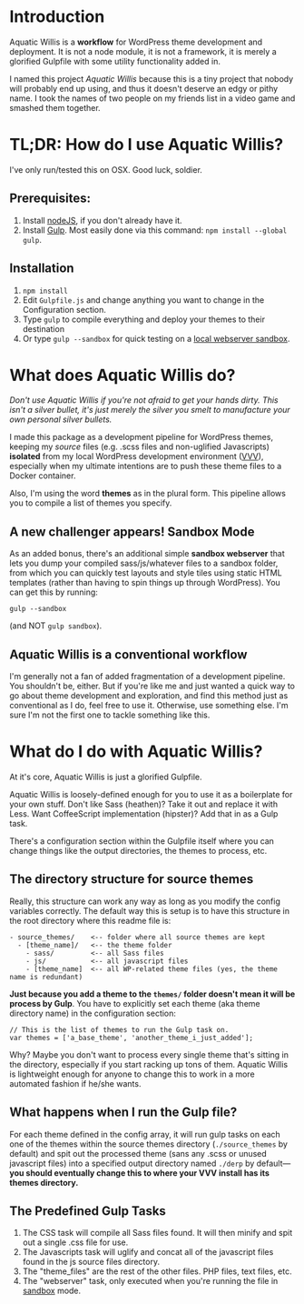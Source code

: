 # Introduction

Aquatic Willis is a **workflow** for WordPress theme development and deployment.
It is not a node module, it is not a framework, it is merely a glorified
Gulpfile with some utility functionality added in.

I named this project *Aquatic Willis* because this is a tiny project that nobody
will probably end up using, and thus it doesn't deserve an edgy or pithy name. I
took the names of two people on my friends list in a video game and smashed them
together.

# TL;DR: How do I use Aquatic Willis?

I've only run/tested this on OSX. Good luck, soldier.

## Prerequisites:

1. Install [nodeJS](https://nodejs.org/), if you don't already have it.
2. Install [Gulp](http://gulpjs.com/). Most easily done via this command:
`npm install --global gulp`.

## Installation

1. `npm install`
2. Edit `Gulpfile.js` and change anything you want to change in the Configuration section.
3. Type `gulp` to compile everything and deploy your themes to their destination
4. Or type `gulp --sandbox` for quick testing on a [local webserver sandbox](#sandbox).

# What does Aquatic Willis do?

*Don't use Aquatic Willis if you're not afraid to get your hands dirty. This
isn't a silver bullet, it's just merely the silver you smelt to manufacture your
own personal silver bullets.*

I made this package as a development pipeline for WordPress themes, keeping my
*source* files (e.g. .scss files and non-uglified Javascripts) **isolated** from
my local WordPress development environment
([VVV](https://github.com/Varying-Vagrant-Vagrants/VVV)), especially
when my ultimate intentions are to push these theme files to a Docker container.  

Also, I'm using the word **themes** as in the plural form. This pipeline allows
you to compile a list of themes you specify.

<a name="sandbox"></a>
## A new challenger appears! Sandbox Mode

As an added bonus, there's an additional simple **sandbox webserver** that lets
you dump your compiled sass/js/whatever files to a sandbox folder, from which
you can quickly test layouts and style tiles using static HTML templates (rather
 than having to spin things up through WordPress).  You can get this by
 running:

 ```gulp --sandbox```

 (and NOT `gulp sandbox`).

## Aquatic Willis is a conventional workflow

I'm generally not a fan of added fragmentation of a development pipeline. You
shouldn't be, either. But if you're like me and just wanted a quick way to go
about theme development and exploration, and find this method just as
conventional as I do, feel free to use it. Otherwise, use something else. I'm
sure I'm not the first one to tackle something like this.

# What do I do with Aquatic Willis?

At it's core, Aquatic Willis is just a glorified Gulpfile.

Aquatic Willis is loosely-defined enough for you to use it as a boilerplate for
your own stuff. Don't like Sass (heathen)? Take it out and replace it with Less.
Want CoffeeScript implementation (hipster)? Add that in as a Gulp task.

There's a configuration section within the Gulpfile itself where you can change
things like the output directories, the themes to process, etc.

## The directory structure for source themes

Really, this structure can work any way as long as you modify the config
variables correctly. The default way this is setup is to have this structure in
the root directory where this readme file is:

```
- source_themes/    <-- folder where all source themes are kept
  - [theme_name]/   <-- the theme folder
    - sass/         <-- all Sass files
    - js/           <-- all javascript files
    - [theme_name]  <-- all WP-related theme files (yes, the theme name is redundant)
```

**Just because you add a theme to the `themes/` folder doesn't mean it will be
process by Gulp**. You have to explicitly set each theme (aka theme directory
  name) in the configuration section:

```
// This is the list of themes to run the Gulp task on.
var themes = ['a_base_theme', 'another_theme_i_just_added'];
```

Why? Maybe you don't want to process every single theme that's sitting in the
directory, especially if you start racking up tons of them.  Aquatic Willis is
lightweight enough for anyone to change this to work in a more automated fashion
if he/she wants.

## What happens when I run the Gulp file?

For each theme defined in the config array, it will run gulp tasks on each one
of the themes within the source themes directory (`./source_themes` by default)
and spit out the processed theme (sans any .scss or unused javascript files)
into a specified output directory named `./derp` by default—**you should
eventually change this to where your VVV install has its themes directory.**

## The Predefined Gulp Tasks

1. The CSS task will compile all Sass files found. It will then minify and spit out a single .css file for use.
2. The Javascripts task will uglify and concat all of the javascript files found in the js source files directory.
3. The "theme_files" are the rest of the other files. PHP files, text files, etc.
4. The "webserver" task, only executed when you're running the file in [sandbox](#sandbox) mode.
